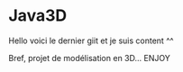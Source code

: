 Java3D
======

Hello voici le dernier giit et je suis content ^^

Bref, projet de modélisation en 3D... ENJOY